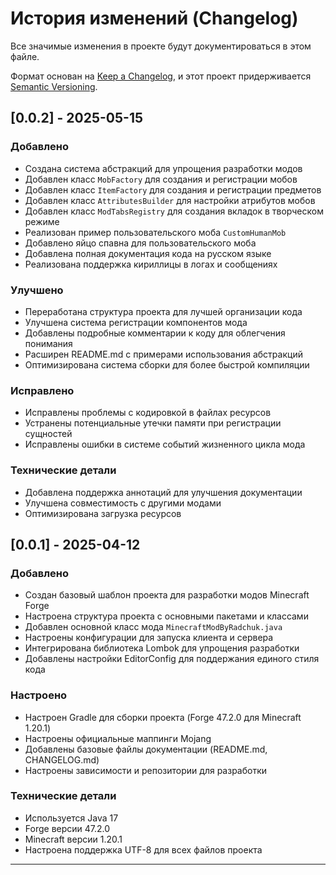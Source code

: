 # История изменений (Changelog)

Все значимые изменения в проекте будут документироваться в этом файле.

Формат основан на [Keep a Changelog](https://keepachangelog.com/ru/1.0.0/),
и этот проект придерживается [Semantic Versioning](https://semver.org/lang/ru/).


## [0.0.2] - 2025-05-15

### Добавлено
- Создана система абстракций для упрощения разработки модов
- Добавлен класс `MobFactory` для создания и регистрации мобов
- Добавлен класс `ItemFactory` для создания и регистрации предметов
- Добавлен класс `AttributesBuilder` для настройки атрибутов мобов
- Добавлен класс `ModTabsRegistry` для создания вкладок в творческом режиме
- Реализован пример пользовательского моба `CustomHumanMob`
- Добавлено яйцо спавна для пользовательского моба
- Добавлена полная документация кода на русском языке
- Реализована поддержка кириллицы в логах и сообщениях

### Улучшено
- Переработана структура проекта для лучшей организации кода
- Улучшена система регистрации компонентов мода
- Добавлены подробные комментарии к коду для облегчения понимания
- Расширен README.md с примерами использования абстракций
- Оптимизирована система сборки для более быстрой компиляции

### Исправлено
- Исправлены проблемы с кодировкой в файлах ресурсов
- Устранены потенциальные утечки памяти при регистрации сущностей
- Исправлены ошибки в системе событий жизненного цикла мода

### Технические детали
- Добавлена поддержка аннотаций для улучшения документации
- Улучшена совместимость с другими модами
- Оптимизирована загрузка ресурсов


## [0.0.1] - 2025-04-12

### Добавлено
- Создан базовый шаблон проекта для разработки модов Minecraft Forge
- Настроена структура проекта с основными пакетами и классами
- Добавлен основной класс мода `MinecraftModByRadchuk.java`
- Настроены конфигурации для запуска клиента и сервера
- Интегрирована библиотека Lombok для упрощения разработки
- Добавлены настройки EditorConfig для поддержания единого стиля кода

### Настроено
- Настроен Gradle для сборки проекта (Forge 47.2.0 для Minecraft 1.20.1)
- Настроены официальные маппинги Mojang
- Добавлены базовые файлы документации (README.md, CHANGELOG.md)
- Настроены зависимости и репозитории для разработки

### Технические детали
- Используется Java 17
- Forge версии 47.2.0
- Minecraft версии 1.20.1
- Настроена поддержка UTF-8 для всех файлов проекта

---
